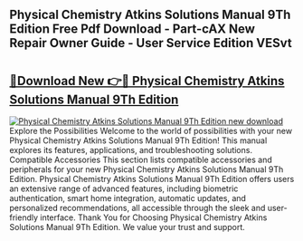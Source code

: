 ## Physical Chemistry Atkins Solutions Manual 9Th Edition Free Pdf Download - Part-cAX New Repair Owner Guide - User Service Edition VESvt

# <h2><a href="http://bc54904.oget.top/?id=Physical+Chemistry+Atkins+Solutions+Manual+9Th+Edition">🔗Download New 👉🔴 Physical Chemistry Atkins Solutions Manual 9Th Edition</a></h2>

[![Physical Chemistry Atkins Solutions Manual 9Th Edition new download](https://i.imgur.com/5g1atiW.png)](http://bc54904.oget.top/?id=Physical+Chemistry+Atkins+Solutions+Manual+9Th+Edition)
Explore the Possibilities Welcome to the world of possibilities with your new Physical Chemistry Atkins Solutions Manual 9Th Edition! This manual explores its features, applications, and troubleshooting solutions. Compatible Accessories This section lists compatible accessories and peripherals for your new Physical Chemistry Atkins Solutions Manual 9Th Edition. Physical Chemistry Atkins Solutions Manual 9Th Edition offers users an extensive range of advanced features, including biometric authentication, smart home integration, automatic updates, and personalized recommendations, all accessible through the sleek and user-friendly interface. Thank You for Choosing Physical Chemistry Atkins Solutions Manual 9Th Edition. We value your trust and support.
